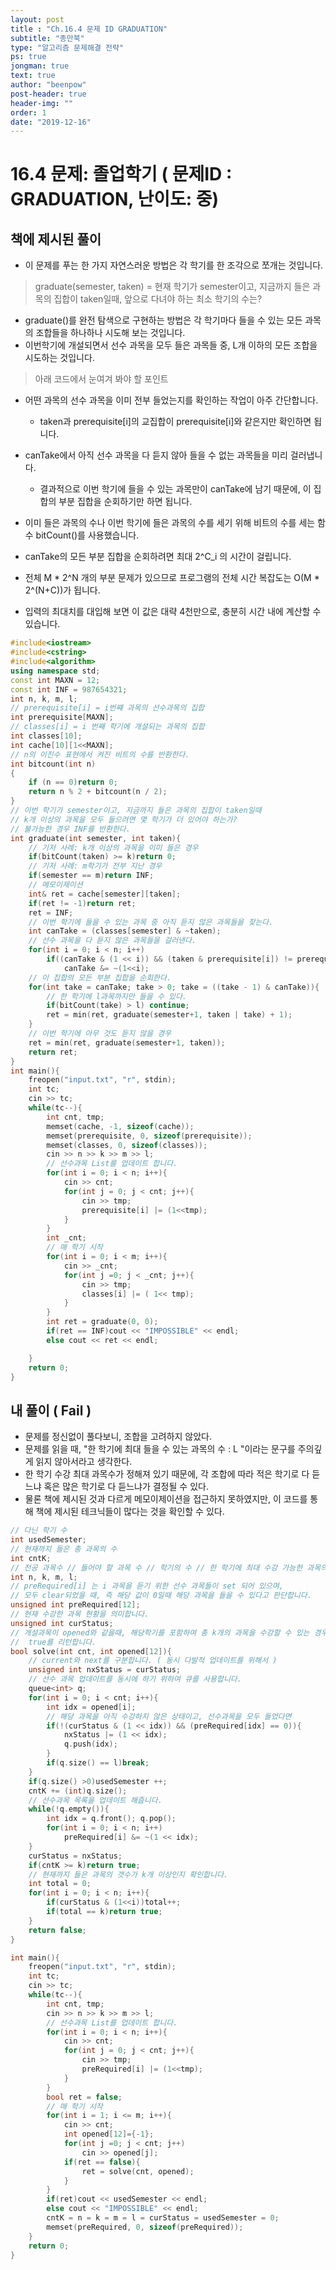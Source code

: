 ```yaml
---
layout: post
title : "Ch.16.4 문제 ID GRADUATION"
subtitle: "종만북"
type: "알고리즘 문제해결 전략"
ps: true
jongman: true
text: true
author: "beenpow"
post-header: true
header-img: ""
order: 1
date: "2019-12-16"
---
```


# 16.4 문제: 졸업학기 ( 문제ID : GRADUATION, 난이도: 중)
[algo]: <https://algospot.com/judge/problem/read/GRADUATION>


## 책에 제시된 풀이

- 이 문제를 푸는 한 가지 자연스러운 방법은 각 학기를 한 조각으로 쪼개는 것입니다.
> graduate(semester, taken) = 현재 학기가 semester이고, 지금까지 들은 과목의 집합이 taken일때,
> 앞으로 다녀야 하는 최소 학기의 수는?


- graduate()를 완전 탐색으로 구현하는 방법은 각 학기마다 들을 수 있는 모든 과목의 조합들을 하나하나
  시도해 보는 것입니다.
- 이번학기에 개설되면서 선수 과목을 모두 들은 과목들 중, L개 이하의 모든 조합을 시도하는 것입니다.

> 아래 코드에서 눈여겨 봐야 할 포인트
- 어떤 과목의 선수 과목을 이미 전부 들었는지를 확인하는 작업이 아주 간단합니다.
    - taken과 prerequisite[i]의 교집합이 prerequisite[i]와 같은지만 확인하면 됩니다.
- canTake에서 아직 선수 과목을 다 듣지 않아 들을 수 없는 과목들을 미리 걸러냅니다.
    - 결과적으로 이번 학기에 들을 수 있는 과목만이 canTake에 남기 때문에, 이 집합의 부분 집합을
      순회하기만 하면 됩니다.
- 이미 들은 과목의 수나 이번 학기에 들은 과목의 수를 세기 위해 비트의 수를 세는 함수 bitCount()를
  사용했습니다.


- canTake의 모든 부분 집합을 순회하려면 최대 2^C_i 의 시간이 걸립니다.
- 전체 M * 2^N 개의 부분 문제가 있으므로 프로그램의 전체 시간 복잡도는 O(M * 2^(N+C))가 됩니다.
- 입력의 최대치를 대입해 보면 이 값은 대략 4천만으로, 충분히 시간 내에 계산할 수 있습니다.


```cpp
#include<iostream>
#include<cstring>
#include<algorithm>
using namespace std;
const int MAXN = 12;
const int INF = 987654321;
int n, k, m, l;
// prerequisite[i] = i번쨰 과목의 선수과목의 집합
int prerequisite[MAXN];
// classes[i] = i 번째 학기에 개설되는 과목의 집합
int classes[10];
int cache[10][1<<MAXN];
// n의 이진수 표현에서 켜진 비트의 수를 반환한다.
int bitcount(int n)
{
    if (n == 0)return 0;
    return n % 2 + bitcount(n / 2);
}
// 이번 학기가 semester이고, 지금까지 들은 과목의 집합이 taken일때
// k개 이상의 과목을 모두 들으려면 몇 학기가 더 있어야 하는가?
// 불가능한 경우 INF를 반환한다.
int graduate(int semester, int taken){
    // 기저 사례: k개 이상의 과목을 이미 들은 경우
    if(bitCount(taken) >= k)return 0;
    // 기저 사례: m학기가 전부 지난 경우
    if(semester == m)return INF;
    // 메모이제이션
    int& ret = cache[semester][taken];
    if(ret != -1)return ret;
    ret = INF;
    // 이번 학기에 들을 수 있는 과목 중 아직 듣지 않은 과목들을 찾는다.
    int canTake = (classes[semester] & ~taken);
    // 선수 과목을 다 듣지 않은 과목들을 걸러낸다.
    for(int i = 0; i < n; i++)
        if((canTake & (1 << i)) && (taken & prerequisite[i]) != prerequisite[i])
            canTake &= ~(1<<i);
    // 이 집합의 모든 부분 집합을 순회한다.
    for(int take = canTake; take > 0; take = ((take - 1) & canTake)){
        // 한 학기에 l과목까지만 들을 수 있다.
        if(bitCount(take) > l) continue;
        ret = min(ret, graduate(semester+1, taken | take) + 1);
    }
    // 이번 학기에 아무 것도 듣지 않을 경우
    ret = min(ret, graduate(semester+1, taken));
    return ret;
}
int main(){
    freopen("input.txt", "r", stdin);
    int tc;
    cin >> tc;
    while(tc--){
        int cnt, tmp;
        memset(cache, -1, sizeof(cache));
        memset(prerequisite, 0, sizeof(prerequisite));
        memset(classes, 0, sizeof(classes));
        cin >> n >> k >> m >> l;
        // 선수과목 List를 업데이트 합니다.
        for(int i = 0; i < n; i++){
            cin >> cnt;
            for(int j = 0; j < cnt; j++){
                cin >> tmp;
                prerequisite[i] |= (1<<tmp);
            }
        }
        int _cnt;
        // 매 학기 시작
        for(int i = 0; i < m; i++){
            cin >> _cnt;
            for(int j =0; j < _cnt; j++){
                cin >> tmp;
                classes[i] |= ( 1<< tmp);
            }
        }
        int ret = graduate(0, 0);
        if(ret == INF)cout << "IMPOSSIBLE" << endl;
        else cout << ret << endl;

    }
    return 0;
}

```

## 내 풀이 ( Fail )
- 문제를 정신없이 풀다보니, 조합을 고려하지 않았다.
- 문제를 읽을 때, "한 학기에 최대 들을 수 있는 과목의 수 : L "이라는 문구를 주의깊게 읽지 않아서라고
  생각한다.
- 한 학기 수강 최대 과목수가 정해져 있기 때문에, 각 조합에 따라 적은 학기로 다 듣느냐 혹은 많은
  학기로 다 듣느냐가 결정될 수 있다.
- 물론 책에 제시된 것과 다르게 메모이제이션을 접근하지 못하였지만, 이 코드를 통해 책에 제시된
  테크닉들이 많다는 것을 확인할 수 있다.

```cpp
// 다닌 학기 수
int usedSemester;
// 현재까지 들은 총 과목의 수
int cntK;
// 전공 과목수 // 들어야 할 과목 수 // 학기의 수 // 한 학기에 최대 수강 가능한 과목의 수
int n, k, m, l;
// preRequired[i] 는 i 과목을 듣기 위한 선수 과목들이 set 되어 있으며,
// 모두 clear되었을 때, 즉 해당 값이 0일때 해당 과목을 들을 수 있다고 판단합니다.
unsigned int preRequired[12];
// 현재 수강한 과목 현황을 의미합니다.
unsigned int curStatus;
// 개설과목이 opened와 같을때, 해당학기를 포함하여 총 k개의 과목을 수강할 수 있는 경우
//  true를 리턴합니다.
bool solve(int cnt, int opened[12]){
    // current와 next를 구분합니다. ( 동시 다발적 업데이트를 위해서 )
    unsigned int nxStatus = curStatus;
    // 선수 과목 업데이트를 동시에 하기 위하여 큐를 사용합니다.
    queue<int> q;
    for(int i = 0; i < cnt; i++){
        int idx = opened[i];
        // 해당 과목을 아직 수강하지 않은 상태이고, 선수과목을 모두 들었다면
        if(!(curStatus & (1 << idx)) && (preRequired[idx] == 0)){
            nxStatus |= (1 << idx);
            q.push(idx);
        }
        if(q.size() == l)break;
    }
    if(q.size() >0)usedSemester ++;
    cntK += (int)q.size();
    // 선수과목 목록을 업데이트 해줍니다.
    while(!q.empty()){
        int idx = q.front(); q.pop();
        for(int i = 0; i < n; i++)
            preRequired[i] &= ~(1 << idx);
    }
    curStatus = nxStatus;
    if(cntK >= k)return true;
    // 현재까지 들은 과목의 갯수가 k개 이상인지 확인합니다.
    int total = 0;
    for(int i = 0; i < n; i++){
        if(curStatus & (1<<i))total++;
        if(total == k)return true;
    }
    return false;
}

int main(){
    freopen("input.txt", "r", stdin);
    int tc;
    cin >> tc;
    while(tc--){
        int cnt, tmp;
        cin >> n >> k >> m >> l;
        // 선수과목 List를 업데이트 합니다.
        for(int i = 0; i < n; i++){
            cin >> cnt;
            for(int j = 0; j < cnt; j++){
                cin >> tmp;
                preRequired[i] |= (1<<tmp);
            }
        }
        bool ret = false;
        // 매 학기 시작
        for(int i = 1; i <= m; i++){
            cin >> cnt;
            int opened[12]={-1};
            for(int j =0; j < cnt; j++)
                cin >> opened[j];
            if(ret == false){
                ret = solve(cnt, opened);
            }
        }
        if(ret)cout << usedSemester << endl;
        else cout << "IMPOSSIBLE" << endl;
        cntK = n = k = m = l = curStatus = usedSemester = 0;
        memset(preRequired, 0, sizeof(preRequired));
    }
    return 0;
}

```
